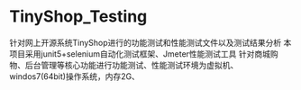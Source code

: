 # TinyShop_Testing
针对网上开源系统TinyShop进行的功能测试和性能测试文件以及测试结果分析
本项目采用junit5+selenium自动化测试框架、Jmeter性能测试工具
针对商城购物、后台管理等核心功能进行功能测试、性能测试环境为虚拟机、windos7(64bit)操作系统，内存2G、
